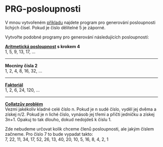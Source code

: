 PRG-posloupnosti
====================

V mnou vytvořeném [příkladu](priklad.py) najdete program
pro generování posloupnosti lichých čísel. Pokud je číslo dělitelné 5
je záporné.

Vytvořte podobné programy pro generování následujících posloupností:


**[Aritmetická posloupnost][] s krokem 4**       
1, 5, 9, 13, 17, ...

----------------------------------

**Mocniny čísla 2**           
1, 2, 4, 8, 16, 32, ...

----------------------------------

**[Faktoriál][]**          
1, 2, 6, 24, 120, ...

----------------------------------

**[Collatzův problém][]**          
Vezmi jakékoliv kladné celé číslo n.
Pokud je n sudé číslo, vyděl jej dvěma a získej n/2.
Pokud je n liché číslo, vynásob jej třemi a přičti jedničku a získej 3n+1.
Opakuj to tak dlouho, dokud nedojdeš k číslu 1.

Zde nebudeme určovat kolik chceme členů posloupnosti, ale jakým číslem začneme.
Pro číslo 7 to bude vypadat takto:    
7, 22, 11, 34, 17, 52, 26, 13, 40, 20, 10, 5, 16, 8, 4, 2, 1



[Aritmetická posloupnost]: https://cs.wikipedia.org/wiki/Aritmetick%C3%A1_posloupnost
[Faktoriál]: https://cs.wikipedia.org/wiki/Faktori%C3%A1l
[Collatzův problém]: https://cs.wikipedia.org/wiki/Collatz%C5%AFv_probl%C3%A9m

